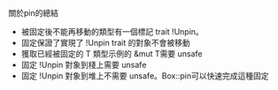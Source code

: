 


關於pin的總結
- 被固定後不能再移動的類型有一個標記 trait !Unpin。
- 固定保證了實現了 !Unpin trait 的對象不會被移動
- 獲取已經被固定的 T 類型示例的 &mut T需要 unsafe
- 固定 !Unpin 對象到棧上需要 unsafe
- 固定 !Unpin 對象到堆上不需要 unsafe。Box::pin可以快速完成這種固定